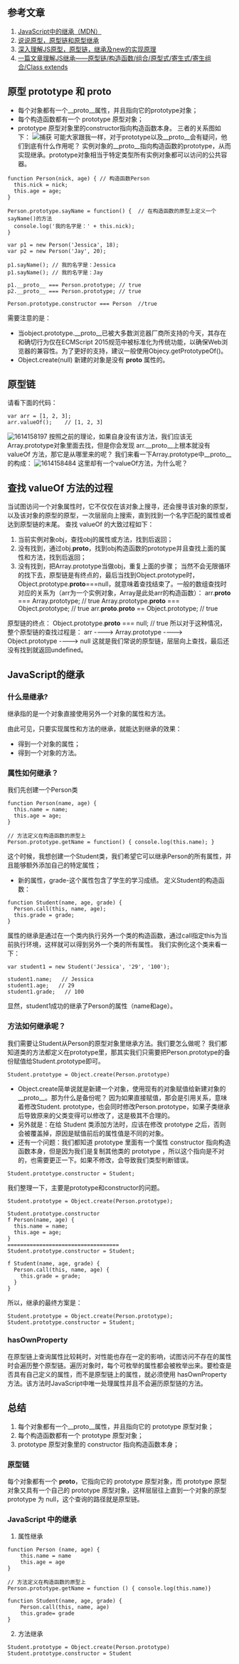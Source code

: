 ## 参考文章
1. [JavaScript中的继承（MDN）](https://developer.mozilla.org/zh-CN/docs/Learn/JavaScript/Objects/Inheritance)
2. [说说原型，原型链和原型继承](https://zhuanlan.zhihu.com/p/35790971)
3. [深入理解JS原型，原型链，继承及new的实现原理](https://juejin.cn/post/6844904013624770568)
4. [一篇文章理解JS继承——原型链/构造函数/组合/原型式/寄生式/寄生组合/Class extends](https://segmentfault.com/a/1190000015727237)

## 原型 prototype 和 __proto__
- 每个对象都有一个__proto__属性，并且指向它的prototype对象；
- 每个构造函数都有一个 prototype 原型对象；
- prototype 原型对象里的constructor指向构造函数本身。
三者的关系图如下：
![捕获](https://user-images.githubusercontent.com/10249805/108975896-ef456400-76c1-11eb-90f6-37f703a129f2.PNG)
可能大家跟我一样，对于prototype以及__proto__会有疑问，他们到底有什么作用呢？
实例对象的__proto__指向构造函数的prototype，从而实现继承。prototype对象相当于特定类型所有实例对象都可以访问的公共容器。
```
function Person(nick, age) { // 构造函数Person
  this.nick = nick;
  this.age = age;
}

Person.prototype.sayName = function() {  // 在构造函数的原型上定义一个sayName()的方法
  console.log('我的名字是：' + this.nick);
}

var p1 = new Person('Jessica', 18);
var p2 = new Person('Jay', 20);

p1.sayName(); // 我的名字是：Jessica
p1.sayName(); // 我的名字是：Jay

p1.__proto__ === Person.prototype; // true
p2.__proto__ === Person.prototype; // true

Person.prototype.constructor === Person  //true
```
需要注意的是：
- 当object.prototype.__proto__已被大多数浏览器厂商所支持的今天，其存在和确切行为仅在ECMScript 2015规范中被标准化为传统功能，以确保Web浏览器的兼容性。为了更好的支持，建议一般使用Objecy.getPrototypeOf()。
- Object.create(null) 新建的对象是没有 __proto__ 属性的。

## 原型链
请看下面的代码：
```
var arr = [1, 2, 3];
arr.valueOf();    // [1, 2, 3]
```
![1614158197](https://user-images.githubusercontent.com/10249805/108978008-1d2ba800-76c4-11eb-93ca-727dc3bc6640.png)
按照之前的理论，如果自身没有该方法，我们应该无Array.prototype对象里面去找，但是你会发现 arr.__proto__上根本就没有 valueOf 方法，那它是从哪里来的呢？
我们来看一下Array.prototype中__proto__的构成：
![1614158484](https://user-images.githubusercontent.com/10249805/108978629-c1155380-76c4-11eb-92fc-63aff9bbe506.png)
这里却有一个valueOf方法，为什么呢？

## 查找 valueOf 方法的过程
当试图访问一个对象属性时，它不仅仅在该对象上搜寻，还会搜寻该对象的原型，以及该对象的原型的原型，一次层层向上搜索，直到找到一个名字匹配的属性或者达到原型链的末尾。
查找 valueOf 的大致过程如下：
1. 当前实例对象obj，查找obj的属性或方法，找到后返回；
2. 没有找到，通过obj.__proto__，找到obj构造函数的prototype并且查找上面的属性和方法，找到后返回；
3. 没有找到，把Array.prototype当做obj，重复上面的步骤；
当然不会无限循环的找下去，原型链是有终点的，最后当找到Object.prototype时，Object.prototype.__proto__===null，就意味着查找结束了。一般的数组查找时对应的关系为（arr为一个实例对象，Array是此处arr的构造函数）：
arr.__proto__ === Array.prototype;    // true
Array.prototype.__proto__ === Object.prototype;   // true
arr.__proto__.__proto__ == Object.prototype;   // true

原型链的终点：
Object.prototype.__proto__ === null;   // true
所以对于这种情况，整个原型链的查找过程是：
arr ----> Array.prototype ----> Object.prototype ----> null
这就是我们常说的原型链，层层向上查找，最后还没有找到就返回undefined。

## JavaScript的继承

### 什么是继承?
继承指的是一个对象直接使用另外一个对象的属性和方法。

由此可见，只要实现属性和方法的继承，就能达到继承的效果：
- 得到一个对象的属性；
- 得到一个对象的方法。

### 属性如何继承？
我们先创建一个Person类
```
function Person(name, age) {
  this.name = name;
  this.age = age;
}

// 方法定义在构造函数的原型上
Person.prototype.getName = function() { console.log(this.name); }
```
这个时候，我想创建一个Student类，我们希望它可以继承Person的所有属性，并且能够额外添加自己的特定属性；
- 新的属性，grade-这个属性包含了学生的学习成绩。
定义Student的构造函数：
```
function Student(name, age, grade) {
  Person.call(this, name, age);
  this.grade = grade;
}
```
属性的继承是通过在一个类内执行另外一个类的构造函数，通过call指定this为当前执行环境，这样就可以得到另外一个类的所有属性。
我们实例化这个类来看一下：
```
var student1 = new Student('Jessica', '29', '100');

student1.name;   // Jessica
student1.age;   // 29
student1.grade;   // 100
```
显然，student1成功的继承了Person的属性（name和age）。

### 方法如何继承呢？
我们需要让Student从Person的原型对象里继承方法。我们要怎么做呢？
我们都知道类的方法都定义在prototype里，那其实我们只需要把Person.prototype的备份赋值给Student.prototype即可。
```
Student.prototype = Object.create(Person.prototype)
```
- Object.create简单说就是新建一个对象，使用现有的对象赋值给新建对象的__proto__。那为什么是备份呢？
因为如果直接赋值，那会是引用关系，意味着修改Student. prototype，也会同时修改Person.prototype，如果子类继承后导致原来的父类变得可以修改了，这是极其不合理的。
- 另外就是：在给 Student 类添加方法时，应该在修改 prototype 之后，否则会被覆盖掉，原因是赋值前后的属性值是不同的对象。
- 还有一个问题：我们都知道 prototype 里面有一个属性 constructor 指向构造函数本身，但是因为我们是复制其他类的 prototype ，所以这个指向是不对的，也需要更正一下。如果不修改，会导致我们类型判断错误。
```
Student.prototype.constructor = Student;
```
我们整理一下，主要是prototype和constructor的问题。
```
Student.prototype = Object.create(Person.prototype);

Student.prototype.constructor
f Person(name, age) {
  this.name = name;
  this.age = age;
}
===================================
Student.prototype.constructor = Student;

f Student(name, age, grade) {
  Person.call(this, name, age) {
    this.grade = grade;
  }
}
```
所以，继承的最终方案是：
```
Student.prototype = Object.create(Person.prototype);
Student.prototype.constructor = Student;
```
### hasOwnProperty
在原型链上查询属性比较耗时，对性能也存在一定的影响，试图访问不存在的属性时会遍历整个原型链。遍历对象时，每个可枚举的属性都会被枚举出来。要检查是否具有自己定义的属性，而不是原型链上的属性，就必须使用 hasOwnProperty 方法。该方法时JavaScript中唯一处理属性并且不会遍历原型链的方法。

## 总结
1. 每个对象都有一个__proto__属性，并且指向它的 prototype 原型对象；
2. 每个构造函数都有一个 prototype 原型对象；
3. prototype 原型对象里的 constructor 指向构造函数本身；

### 原型链
每个对象都有一个 __proto__，它指向它的 prototype 原型对象，而 prototype 原型对象又具有一个自己的 prototype 原型对象，这样层层往上直到一个对象的原型 prototype 为 null，这个查询的路径就是原型链。

### JavaScript 中的继承
1. 属性继承
```
function Person (name, age) {
    this.name = name
    this.age = age
}

// 方法定义在构造函数的原型上
Person.prototype.getName = function () { console.log(this.name)}

function Student(name, age, grade) {
    Person.call(this, name, age)
    this.grade= grade
}
```
2. 方法继承
```
Student.prototype = Object.create(Person.prototype)
Student.prototype.constructor = Student
```



